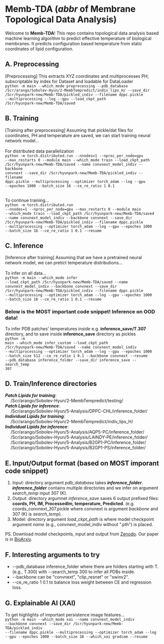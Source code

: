 # Memb-TDA (*abbr* of Membrane Topological Data Analysis)
Welcome to **Memb-TDA**! This repo contains topological data analysis based machine learning algorithm to predict effective temperature of biological membranes. It predicts configuration based temperature from static coordinates of lipid configuration.

## A. Preprocessing
[Preprocessing] This extracts XYZ coordinates and multiprocesses PH; subscriptable by index for Dataset and loadable for DataLoader </br>
<code>python -m main --which_mode preprocessing --pdb_database /Scr/arango/Sobolev-Hyun/2-MembTempredict/indiv_lips_H/ --save_dir /Scr/hyunpark-new/Memb-TDA/pickled_indiv --filename dppc.pickle --multiprocessing --log --gpu --load_ckpt_path /Scr/hyunpark-new/Memb-TDA/saved
</code>

## B. Training
[Training after preprocessing] Assuming that pickle/dat files for coordinates, PH and temperature are saved, we can start training neural network model...
<br><br> For distributed data parallelization <br>
<code>python -m torch.distributed.run --nnodes=1 --nproc_per_node=gpu --max_restarts 0 --module main --which_mode train --load_ckpt_path /Scr/hyunpark-new/Memb-TDA/saved --name convnext_model_indiv --backbone convnext --save_dir /Scr/hyunpark-new/Memb-TDA/pickled_indiv --filename dppc.pickle --multiprocessing --optimizer torch_adam --log --gpu --epoches 1000 --batch_size 16 --ce_re_ratio 1 0.1
</code>
  
<br>To continue training...<br>
<code>python -m torch.distributed.run --nnodes=1 --nproc_per_node=gpu --max_restarts 0 --module main --which_mode train --load_ckpt_path /Scr/hyunpark-new/Memb-TDA/saved --name convnext_model_indiv --backbone convnext --save_dir /Scr/hyunpark-new/Memb-TDA/pickled_indiv --filename dppc.pickle --multiprocessing --optimizer torch_adam --log --gpu --epoches 1000 --batch_size 16 --ce_re_ratio 1 0.1 --resume
</code>

## C. Inference
[Inference after training] Assuming that we have a pretrained neural network model, we can pretict temperature distributions...
<br><br>To infer on all data...<br>
<code>python -m main --which_mode infer --load_ckpt_path /Scr/hyunpark-new/Memb-TDA/saved --name convnext_model_indiv --backbone convnext --save_dir /Scr/hyunpark-new/Memb-TDA/pickled_indiv --filename dppc.pickle --multiprocessing --optimizer torch_adam --log --gpu --epoches 1000 --batch_size 16 --ce_re_ratio 1 0.1 --resume
</code>

### **Below is the MOST important code snippet! Inference on OOD data!**
To infer PDB patches' temperatures inside e.g. **inference_save/T.307** directory, and to save inside **inference_save** directory as pickles<br> 
<code>python -m main --which_mode infer_custom --load_ckpt_path /Scr/hyunpark-new/Memb-TDA/saved --name convnext_model_indiv --multiprocessing --optimizer torch_adam --log --gpu --epoches 1000 --batch_size 512 --ce_re_ratio 1 0.1 --backbone convnext --resume --pdb_database inference_folder --save_dir inference_save --search_temp 307
</code>

## D. Train/Inference directories
  ***Patch Lipids for training***:
<br>    &ensp;&ensp; /Scr/arango/Sobolev-Hyun/2-MembTempredict/testing/
<br> ***Patch Lipids for inference***:
<br>    &ensp;&ensp; /Scr/arango/Sobolev-Hyun/5-Analysis/DPPC-CHL/inference_folder/
<br> ***Individual Lipids for training***:
<br>    &ensp;&ensp; /Scr/arango/Sobolev-Hyun/2-MembTempredict/indiv_lips_H/
<br> ***Individual Lipids for inference***: 
<br>    &ensp;&ensp; /Scr/arango/Sobolev-Hyun/5-Analysis/AQP5-PC/inference_folder/
<br>    &ensp;&ensp; /Scr/arango/Sobolev-Hyun/5-Analysis/LAINDY-PE/inference_folder/
<br>    &ensp;&ensp; /Scr/arango/Sobolev-Hyun/5-Analysis/B2GP1-PC/inference_folder/
<br>    &ensp;&ensp; /Scr/arango/Sobolev-Hyun/5-Analysis/B2GP1-PS/inference_folder/

## E. Input/Output format (based on MOST imporant code snippet)
1. Input: directory argument *pdb_database* takes ***inference_folder***. ***inference_folder*** contains multiple directories and we infer on argument *search_temp* input 307 (K).
2. Output: directory argumnet *inference_save* saves 6 output prefixed files: **coords, PH, IM, ProcessedIm, temperature, Predicted**. (e.g. coords_convnext_307.pickle where convnext is argument *backbone* and 307 (K) is *search_temp*).
3. Model: directory argument *load_ckpt_path* is where model checkpoint argument *name* (e.g., convnext_model_indiv without ".pth") is placed.

PS. Download model checkpoints, input and output from [Zenodo](https://doi.org/10.5281/zenodo.10258742). Our paper is in [BioArxiv](https://www.biorxiv.org/content/10.1101/2023.11.28.569053v1.abstract).

## F. Interesting arguments to try
* --pdb_database inference_folder where there are folders starting with T. (e.g., T.300) with --search_temp 300 to infer all PDBs inside.
* --backbone can be "convnext", "clip_resnet" or "swinv2".
* --ce_re_ratio 1 0.1 to balance loss weight between CE and regression loss.

## G. Explainable AI (XAI)
To get highlights of important persistence image features...<br>
<code>python -m main --which_mode xai --name convnext_model_indiv --backbone convnext --save_dir /Scr/hyunpark-new/Memb-TDA/pickled_indiv --filename dppc.pickle --multiprocessing --optimizer torch_adam --log --gpu --epoches 1000 --batch_size 16 --which_xai gradcam --resume
</code>

